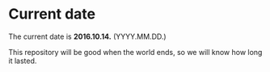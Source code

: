 # Current date

The current date is **2016.10.14.** (YYYY.MM.DD.)

This repository will be good when the world ends, so we will know how long it lasted.